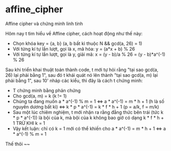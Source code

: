 # affine_cipher
Affine cipher và chứng minh linh tinh

Hôm nay t tìm hiểu về Affine cipher, cách hoạt động như thế này:
- Chọn khóa key = {a, b} (a, b bất kì thuộc N && gcd(a, 26) = 1)
- Với từng kí tự lần lượt, gọi là x, mã hóa: y = (a*x + b) % 26
- Với từng kí tự lần lượt, gọi là y, giải mã: x = (y - b)/a % 26 = (y - b)*a^(-1) % 26

Sau khi triển khai thuật toán thành code, t mới tự hỏi rằng "tại sao gcd(a, 26) lại phải bằng 1", sau đó t khái quát nó lên thành "tại sao gcd(a, m) lại phải bằng 1", sau 10' nháp các kiểu, thì đây là cách t chứng minh:
- T chứng minh bằng phản chứng
- Cho gcd(a, m) = k (k != 1)
- Chúng ta đang muốn a * a^(-1) % m = 1 <=> a * a^(-1) = m * h + 1 (h là số nguyên dương bất kì) <=> k * p * a^(-1) = k * f * h + 1 (p = a/k, f = m/k)
- Sau một lúc chiêm nghiệm, t mới nhận ra rằng đẳng thức bên trái (tức k * p * a^(-1)) là bội của k, mà bội của k không bao giờ có dạng k * f * h + 1 TRỪ KHI k = 1
- Vậy kết luận: chỉ có k = 1 mới có thể khiến cho a * a^(-1) = m * h + 1 <=> a * a^(-1) % m = 1

Thế thôi ~~
